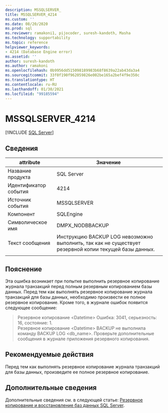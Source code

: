 ```yaml
---
description: MSSQLSERVER_
title: MSSQLSERVER_4214
ms.custom: ''
ms.date: 08/20/2020
ms.prod: sql
ms.reviewer: ramakoni1, pijocoder, suresh-kandoth, Masha
ms.technology: supportability
ms.topic: reference
helpviewer_keywords:
- 4214 (Database Engine error)
ms.assetid: ''
author: suresh-kandoth
ms.author: ramakoni
ms.openlocfilehash: 0b9956dd515098189983b68f8639a22ab43da3a4
ms.sourcegitcommit: 33f0f190f962059826e002be165a2bef4f9e350c
ms.translationtype: HT
ms.contentlocale: ru-RU
ms.lasthandoff: 01/30/2021
ms.locfileid: "99185594"
---
```

# <a name="mssqlserver_4214"></a>MSSQLSERVER_4214
 [!INCLUDE [SQL Server](../../includes/applies-to-version/sqlserver.md)]

## <a name="details"></a>Сведения

|attribute|Значение|
|---|---|
|Название продукта|SQL Server|
|Идентификатор события|4214|
|Источник события|MSSQLSERVER|
|Компонент|SQLEngine|
|Символическое имя|DMPX_NODBBACKUP|
|Текст сообщения|Инструкцию BACKUP LOG невозможно выполнить, так как не существует резервной копии текущей базы данных.|
||

## <a name="explanation"></a>Пояснение

Эта ошибка возникает при попытке выполнить резервное копирование журнала транзакций перед полным резервным копированием базы данных. Перед тем как выполнять резервное копирование журнала транзакций для базы данных, необходимо произвести ее полное резервное копирование. Кроме того, в журнале ошибок появится следующее сообщение:

> Резервное копирование \<Datetime>    Ошибка: 3041, серьезность: 16, состояние: 1.  
Резервное копирование \<Datetime>     BACKUP не выполнила команду BACKUP LOG \<db_name>. Проверьте дополнительные сообщения в журнале приложения резервного копирования.

## <a name="user-action"></a>Рекомендуемые действия

Перед тем как выполнять резервное копирование журнала транзакций для базы данных, произведите ее полное резервное копирование.

## <a name="more-information"></a>Дополнительные сведения

Дополнительные сведения см. в следующей статье: [Резервное копирование и восстановление баз данных SQL Server](../backup-restore/back-up-and-restore-of-sql-server-databases.md).